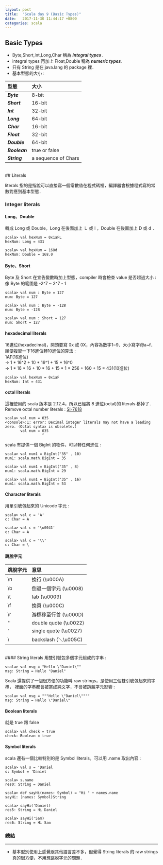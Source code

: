 ```yaml
---
layout: post
title:  "Scala day 9 (Basic Types)"
date:   2017-11-30 11:44:17 +0800
categories: scala
---
```


## Basic Types

* Byte,Short,Int,Long,Char 稱為 ***integral types***．  
* integral types 再加上 Float,Double 稱為 ***numeric types***．  
* 只有 String 是在 java.lang 的 package 裡．
* 基本型態的大小 : 

| 型態           | 大小   |
| :------------ |:------ |
| ***Byte***    | 8-bit  |
| ***Short***   | 16-bit |
| ***Int***     | 32-bit |
| ***Long***    | 64-bit |
| ***Char***    | 16-bit |
| ***Float***   | 32-bit |
| ***Double***  | 64-bit |
| ***Boolean*** | true or false        |
| ***String***  | a sequence of Chars |

<br/>
## Literals

literals 指的是指說可以直接寫一個常數值在程式碼裡，編譯器會根據程式寫的常數對應到基本型態．

### Integer literals
#### Long、Double
轉成 Long 或 Double，Long 在後面加上 Ｌ 或 l ，Double 在後面加上 D 或 d ．
```console
scala> val hexNum = 0x1aFL
hexNum: Long = 431

scala> val hexNum = 168d
hexNum: Double = 168.0
```
#### Byte、Short
Byte 及 Short 在宣告變數時加上型態，compiler 時會檢查 value 是否超過大小 :  
像 Byte 的範圍是 -2^7 ~ 2^7 - 1  

```console
scala> val num : Byte = 127
num: Byte = 127

scala> val num : Byte = -128
num: Byte = -128

scala> val num : Short = 127
num: Short = 127

```

#### hexadecimal literals
16進位(hexadecimal)，開頭要寫 0x 或 0X，內容為數字1~9、大小寫字母a~f．  
順便複習一下16進位轉10進位的算法 :   
1AF(16進位)  
-> 1 * 16^2 + 10 * 16^1 + 15 * 16^0  
-> 1 * 16 * 16 + 10 * 16 + 15 * 1 = 256 + 160 + 15 = 431(10進位)  

```console
scala> val hexNum = 0x1aF
hexNum: Int = 431
```
#### octal literals
這裡使用的 scala 版本是 2.12.4，所以已經將 8 進位(octal)的 literals 移掉了．  
Remove octal number literals : [SI-7618](https://issues.scala-lang.org/browse/SI-7618)

```console
scala> val num = 035
<console>:1: error: Decimal integer literals may not have a leading zero. (Octal syntax is obsolete.)
       val num = 035
                 ^

```
scala 有提供一個 BigInt 的物件，可以轉任何進位 :  
```console
scala> val num1 = BigInt("35" , 10)
num1: scala.math.BigInt = 35

scala> val num1 = BigInt("35" , 8)
num1: scala.math.BigInt = 29

scala> val num1 = BigInt("35" , 16)
num1: scala.math.BigInt = 53

```
#### Character literals
用單引號包起來的 Unicode 字元 : 

```console
scala> val c = 'A'
c: Char = A

scala> val c = '\u0041'
c: Char = A

scala> val c = '\\'
c: Char = \
```

#### 跳脫字元

| 跳脫字元 | 意思              |
| :------ |:----------------------|
| \n      | 換行 (\u000A)          |
| \b      | 倒退一個字元 (\u0008)   |
| \t      | tab (\u0009)          |
| \f      | 換頁 (\u000C)          |
| \r      | 游標移至行首 (\u000D)   |
| \"      | double quote (\u0022) |
| \'      | single quote (\u0027) | 
| \\      | backslash (＼\u005C)  |

<br/>
#### String literals
用雙引號包多個字元組成的字串 : 

```console
scala> val msg = "Hello \"Daniel\""
msg: String = Hello "Daniel"

```
Scala 還提供了一個很方便的功能叫 raw strings，是使用三個雙引號包起來的字串，
裡面的字串都會被當成純文字，不會被跳脫字元影響 : 

```console
scala> val msg = """Hello \"Daniel\""""
msg: String = Hello \"Daniel\"
```

#### Boolean literals
就是 true 跟 false

```console
scala> val check = true
check: Boolean = true
```

#### Symbol literals
scala 還有一個比較特別的是 Symbol literals，可以用 .name 取出內容 : 

```console
scala> val s = 'Daniel
s: Symbol = 'Daniel

scala> s.name
res0: String = Daniel

scala> def sayHi(names: Symbol) = "Hi " + names.name
sayHi: (names: Symbol)String

scala> sayHi('Daniel)
res5: String = Hi Daniel

scala> sayHi('Sam)
res6: String = Hi Sam
```


### 總結
- - -
* 基本型別使用上感覺跟其他語言差不多，但覺得 String literals 的 raw strings 真的很方便，不用想跳脫字元的問題．




